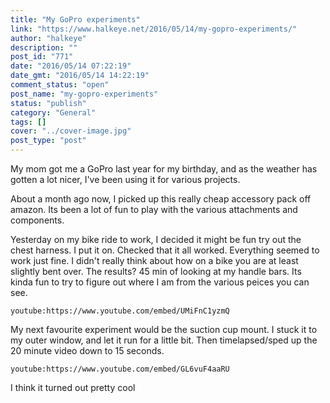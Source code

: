 ```yaml
---
title: "My GoPro experiments"
link: "https://www.halkeye.net/2016/05/14/my-gopro-experiments/"
author: "halkeye"
description: ""
post_id: "771"
date: "2016/05/14 07:22:19"
date_gmt: "2016/05/14 14:22:19"
comment_status: "open"
post_name: "my-gopro-experiments"
status: "publish"
category: "General"
tags: []
cover: "../cover-image.jpg"
post_type: "post"
---
```


My mom got me a GoPro last year for my birthday, and as the weather has gotten a lot nicer, I've been using it for various projects.

About a month ago now, I picked up this really cheap accessory pack off amazon. Its been a lot of fun to play with the various attachments and components.

Yesterday on my bike ride to work, I decided it might be fun try out the chest harness. I put it on. Checked that it all worked. Everything seemed to work just fine. I didn't really think about how on a bike you are at least slightly bent over. The results? 45 min of looking at my handle bars. Its kinda fun to try to figure out where I am from the various peices you can see.

`youtube:https://www.youtube.com/embed/UMiFnC1yzmQ`

My next favourite experiment would be the suction cup mount. I stuck it to my outer window, and let it run for a little bit. Then timelapsed/sped up the 20 minute video down to 15 seconds.

`youtube:https://www.youtube.com/embed/GL6vuF4aaRU`

I think it turned out pretty cool
